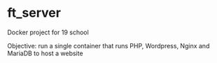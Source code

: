 # ft_server

Docker project for 19 school

Objective: run a single container that runs PHP, Wordpress, Nginx and MariaDB to host a website

